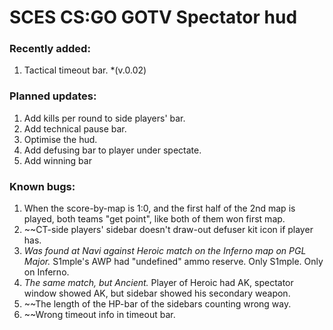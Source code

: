 # SCES CS:GO GOTV Spectator hud

### Recently added:
1. Tactical timeout bar. *(v.0.02)

### Planned updates:
1. Add kills per round to side players' bar.
2. Add technical pause bar.
3. Optimise the hud.
4. Add defusing bar to player under spectate.
5. Add winning bar

### Known bugs:
1. When the score-by-map is 1:0, and the first half of the 2nd map is played, both teams "get point", like both of them won first map.
2. ~~CT-side players' sidebar doesn't draw-out defuser kit icon if player has.
3. *Was found at Navi against Heroic match on the Inferno map on PGL Major.* S1mple's AWP had "undefined" ammo reserve. Only S1mple. Only on Inferno.
4. *The same match, but Ancient.* Player of Heroic had AK, spectator window showed AK, but sidebar showed his secondary weapon.
5. ~~The length of the HP-bar of the sidebars counting wrong way.
6. ~~Wrong timeout info in timeout bar.


